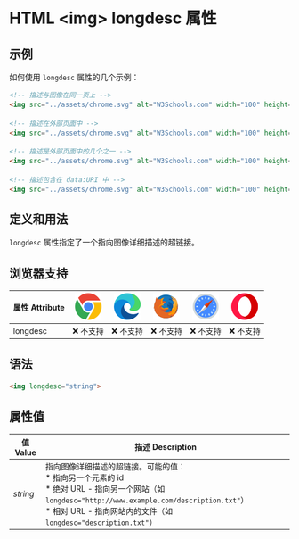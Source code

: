 HTML \<img> longdesc 属性
===

## 示例

如何使用 `longdesc` 属性的几个示例：

```html idoc:preview
<!-- 描述与图像在同一页上 -->
<img src="../assets/chrome.svg" alt="W3Schools.com" width="100" height="132" longdesc="#w3htmlExplained">

<!-- 描述在外部页面中 -->
<img src="../assets/chrome.svg" alt="W3Schools.com" width="100" height="132" longdesc="w3html.txt">

<!-- 描述是外部页面中的几个之一 -->
<img src="../assets/chrome.svg" alt="W3Schools.com" width="100" height="132" longdesc="http://example.com/desc#item3">

<!-- 描述包含在 data:URI 中 -->
<img src="../assets/chrome.svg" alt="W3Schools.com" width="100" height="132" longdesc="data%3Atext%2Fhtml%3Bcharset%3Dutf-8%3B%2C%3C%21DOCTYPE%20html%3E%3Chtml%3E%3Chead%3E%3Ctitle%3E%E6%A0%87%E5%BF%97%E8%AF%B4%E6%98%8E%3C%2Ftitle%3E%3C%2Fhead%3E%3Cbody%3E%3Cp%3E%E4%B8%80%E4%BA%9B%E6%8F%8F%E8%BF%B0%E5%9C%A8%E8%BF%99%E9%87%8C%3C%2Fp%3E%3C%2Fbody%3E%3C%2Fhtml%3E">
```

## 定义和用法

`longdesc` 属性指定了一个指向图像详细描述的超链接。

## 浏览器支持

| 属性 Attribute | ![chrome][1] | ![edge][2] | ![firefox][3] | ![safari][4] | ![opera][5] |
| ------- | --- | --- | --- | --- | --- |
| longdesc  | ❌ 不支持 | ❌ 不支持 | ❌ 不支持 | ❌ 不支持 | ❌ 不支持 |
<!--rehype:style=width: 100%; display: inline-table;-->

## 语法

```html
<img longdesc="string">
```

## 属性值

| 值 Value | 描述 Description |
| ----- | ----- |
| *string* | 指向图像详细描述的超链接。可能的值：<br>* 指向另一个元素的 id <br>* 绝对 URL - 指向另一个网站（如 `longdesc="http://www.example.com/description.txt"`） <br>* 相对 URL - 指向网站内的文件（如 `longdesc="description.txt"`） |
<!--rehype:style=width: 100%; display: inline-table;-->


[1]: ../assets/chrome.svg
[2]: ../assets/edge.svg
[3]: ../assets/firefox.svg
[4]: ../assets/safari.svg
[5]: ../assets/opera.svg
